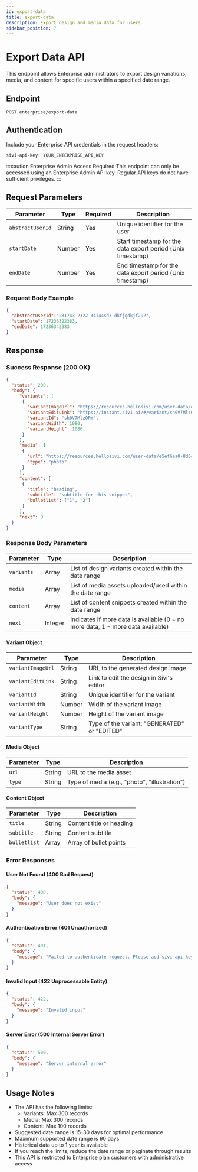 ```yaml
---
id: export-data
title: export-data
description: Export design and media data for users
sidebar_position: 7
---
```


# Export Data API

This endpoint allows Enterprise administrators to export design variations, media, and content for specific users within a specified date range.

## Endpoint

```
POST enterprise/export-data
```

## Authentication

Include your Enterprise API credentials in the request headers:

```http
sivi-api-key: YOUR_ENTERPRISE_API_KEY
```

:::caution Enterprise Admin Access Required
This endpoint can only be accessed using an Enterprise Admin API key. Regular API keys do not have sufficient privileges.
:::

## Request Parameters

| Parameter | Type | Required | Description |
|-----------|------|----------|-------------|
| `abstractUserId` | String | Yes | Unique identifier for the user |
| `startDate` | Number | Yes | Start timestamp for the data export period (Unix timestamp) |
| `endDate` | Number | Yes | End timestamp for the data export period (Unix timestamp) |

### Request Body Example

```json
{
  "abstractUserId":"281743-2322-34i44sd3-dkfjgdkjf292",
  "startDate": 17236322383,
  "endDate": 17236342383
}
```

## Response

### Success Response (200 OK)

```json
{
  "status": 200,
  "body": {
     "variants": [
      {
        "variantImageUrl": "https://resources.hellosivi.com/user-data/e5ef6aa0-8d6c-11ec-bd33-8d2f1bec7c21/generated/sg0yMSZzNnU--97026520-1f1b-11f0-ada0-01392001fe46--sh0V7MlzOPm.jpg",
        "variantEditLink": "https://instant.sivi.ai/#/variant/sh0V7MlzOPm/independent-design-editor?type=edited",
        "variantId": "sh0V7MlzOPm",
        "variantWidth": 1080,
        "variantHeight": 1080,
      }
     ],
     "media": [
      {
        "url": "https://resources.hellosivi.com/user-data/e5ef6aa0-8d6c-11ec-bd33-8d2f1bec7c21/generated/media-1.jpg",
        "type": "photo"
      }
     ],
     "content": [
      {
        "title": "heading",
        "subtitle": "subtitle for this snippet",
        "bulletlist": ["1", "2"]
      }
     ],
     "next": 0
  }
}
```

### Response Body Parameters

| Parameter | Type | Description |
|-----------|------|-------------|
| `variants` | Array | List of design variants created within the date range |
| `media` | Array | List of media assets uploaded/used within the date range |
| `content` | Array | List of content snippets created within the date range |
| `next` | Integer | Indicates if more data is available (0 = no more data, 1 = more data available) |

#### Variant Object

| Parameter | Type | Description |
|-----------|------|-------------|
| `variantImageUrl` | String | URL to the generated design image |
| `variantEditLink` | String | Link to edit the design in Sivi's editor |
| `variantId` | String | Unique identifier for the variant |
| `variantWidth` | Number | Width of the variant image |
| `variantHeight` | Number | Height of the variant image |
| `variantType` | String | Type of the variant: "GENERATED" or "EDITED" |

#### Media Object

| Parameter | Type | Description |
|-----------|------|-------------|
| `url` | String | URL to the media asset |
| `type` | String | Type of media (e.g., "photo", "illustration") |

#### Content Object

| Parameter | Type | Description |
|-----------|------|-------------|
| `title` | String | Content title or heading |
| `subtitle` | String | Content subtitle |
| `bulletlist` | Array | Array of bullet points |

### Error Responses

#### User Not Found (400 Bad Request)

```json
{
  "status": 400,
  "body": {
    "message": "User does not exist"
  }
}
```

#### Authentication Error (401 Unauthorized)

```json
{
  "status": 401,
  "body": {
    "message": "Failed to authenticate request. Please add sivi-api-key header in request"
  }
}
```

#### Invalid Input (422 Unprocessable Entity)

```json
{
  "status": 422,
  "body": {
    "message": "Invalid input"
  }
}
```

#### Server Error (500 Internal Server Error)

```json
{
  "status": 500,
  "body": {
    "message": "Server internal error"
  }
}
```

## Usage Notes

- The API has the following limits:
  - Variants: Max 300 records
  - Media: Max 300 records
  - Content: Max 100 records
- Suggested date range is 15-30 days for optimal performance
- Maximum supported date range is 90 days
- Historical data up to 1 year is available
- If you reach the limits, reduce the date range or paginate through results
- This API is restricted to Enterprise plan customers with administrative access
